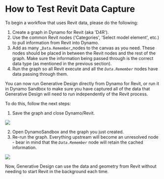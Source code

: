 # How to Test Revit Data Capture

To begin a workflow that uses Revit data, please do the following: 

1. Create a graph in Dynamo for Revit \(aka 'D4R'\).
2. Use the common Revit nodes \('Categories', 'Select model element', etc.\) to pull information from Revit into Dynamo.
3. Add as many _`Data.Remember`_nodes to the canvas as you need. These nodes should be placed in between the Revit nodes and the rest of the graph. Make sure the information being passed through is the correct data type \(as mentioned in the previous section\). 
4. Run the graph so all Revit execute and all the _`Data.Remember`_ nodes have data passing through them.

You can now run Generative Design directly from Dynamo for Revit, or run it in Dynamo Sandbox to make sure you have captured all of the data that Generative Design will need to run independently of the Revit process. 

To do this, follow the next steps: 

1. Save the graph and close Dynamo/Revit.

![](../../.gitbook/assets/testrevit1.png)

2. Open DynamoSandbox and the graph you just created.  
3. Re-run the graph. Everything upstream will become an unresolved node - bear in mind that the _`Data.Remember`_ node will retain the cached information.

![](../../.gitbook/assets/testrevit2.png)

Now, Generative Design can use the data and geometry from Revit without needing to start Revit in the background each time.

